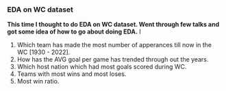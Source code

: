 ### EDA on WC dataset
__This time I thought to do EDA on WC dataset. Went through few talks and got some idea of how to go about doing EDA.__ I  


1. Which team has made the most number of apperances till now in the WC [1930 - 2022].
2. How has the AVG goal per game has trended through out the years.
3. Which host nation which had most goals scored during WC.
4. Teams with most wins and most loses. 
5. Most win ratio.
